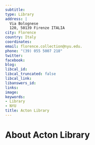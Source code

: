 ```yaml
---
subtitle: 
type: Library
address: |
  Via Bolognese
  120, 50139 Firenze ITALIA
city: Florence
country: Italy
coordinates: 
email: florence.collection@nyu.edu.
phone: "(39) 055 5007 218"
twitter: 
facebook: 
blog: 
libcal_id: 
libcal_truncated: false
libcal_link: 
libanswers_id: 
links: 
image: 
keywords:
- Library
- NYU
title: Acton Library
---
```


# About Acton Library